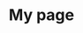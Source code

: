 ---
title: My page
type: landing

sections:
  - block: markdown
    content:
      title: 네트워크 가상화
      subtitle: NFV & MEC
      text: |
        <br><br><br>

        ## 소개
        네트워크 가상화와 멀티 액세스 엣지 컴퓨팅(MEC)은 현대 네트워크 인프라의 핵심 요소로, 더 유연하고 효율적이며 지능적인 네트워크 구축을 가능하게 합니다.

        - **네트워크 가상화**: 물리적 네트워크 자원을 소프트웨어로 추상화
        - **MEC**: 네트워크 엣지에서 컴퓨팅 능력을 제공하여 지연 시간 감소 및 성능 향상

        <br><br>

        ## 1. 핵심 개념
        1. **네트워크 가상화**
          - NFV (Network Function Virtualization)
          - SDN (Software-Defined Networking)
          - VNF (Virtual Network Functions)

          <br>

        2. **멀티 액세스 엣지 컴퓨팅**
          - Edge Data Centers
          - Low-latency Applications
          - IoT and Real-time Analytics

          <br>

        3. **관련 기술**
          - 5G 및 Beyond 5G 네트워크
          - 네트워크 슬라이싱
          - 클라우드 네이티브 네트워킹

          <br><br><br>

        1. **유연성 향상**
          - 동적 리소스 할당
          - 서비스 배포 시간 단축

          <br>

        2. **비용 효율성**
          - CAPEX 및 OPEX 감소
          - 하드웨어 종속성 감소

          <br>

        3. **성능 최적화**
          - 지연 시간 감소
          - 대역폭 사용 효율화

          <br>

        4. **혁신 가속화**
          - 새로운 서비스 신속 출시
          - 사용자 맞춤형 네트워크 서비스

          <br><br><br>

        ## 3. 적용 분야
        - **스마트 시티**: 실시간 교통 관리, 에너지 그리드 최적화
        - **산업 자동화**: 스마트 팩토리, 예측 유지보수
        - **증강/가상 현실**: 몰입형 게임, 원격 협업
        - **자율 주행**: 차량 간 통신, 실시간 경로 최적화
        - **헬스케어**: 원격 진료, 실시간 환자 모니터링

        ## 4. 기술 아키텍처
        ![NV and MEC Architecture](nv-mec-tech-architecture.png)

        <br><br><br>

        ## 5. 주요 기술 동향
        1. **AI/ML 통합**: 네트워크 자동화 및 최적화
        2. **엣지 AI**: 분산 학습 및 추론
        3. **양자 네트워킹**: 초고속, 초안전 통신
        4. **그린 네트워킹**: 에너지 효율적인 네트워크 설계

        <br><br><br>

        ## 6. 도전 과제
        - **보안 및 프라이버시**: 분산 환경에서의 데이터 보호
        - **표준화**: 다양한 벤더 및 기술 간 상호운용성
        - **복잡성 관리**: 분산 시스템의 효율적 운영 및 관리
        - **스킬 갭**: 새로운 기술에 대한 전문 인력 양성

        <br><br><br>

        ## 7. 학습 리소스
        1. **기술 문서**
          - ETSI MEC 백서
          - ONF (Open Networking Foundation) SDN 아키텍처

        2. **컨퍼런스 및 워크샵**
          - MEC World Congress
          - Open Networking Summit

        3. **오픈소스 프로젝트**
          - ONAP (Open Network Automation Platform)
          - Open Edge Computing Initiative

        <br><br><br>

        ## 8. 미래 전망
        - 6G 네트워크와의 통합
        - 우주 인터넷 구축을 위한 핵심 기술로 발전
        - 양자 컴퓨팅과의 융합을 통한 초고속, 초안전 네트워크 구현

        <br><br><br>

        "네트워크 가상화와 MEC는 단순한 기술 이상의 의미를 갖습니다. 이는 우리가 세상과 상호작용하는 방식을 근본적으로 변화시킬 수 있는 혁명적인 패러다임입니다. 이 분야에 대한 깊이 있는 이해는 미래 네트워크 혁신의 핵심이 될 것입니다."
---